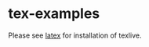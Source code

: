 tex-examples
============

Please see [latex](https://github.com/LilMeyer/latex) for installation of texlive.

